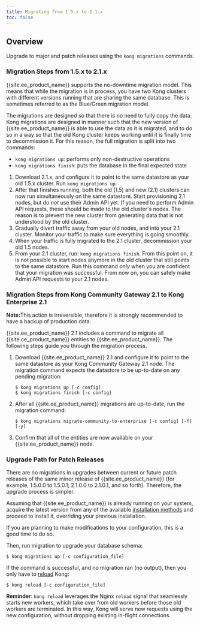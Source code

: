 ```yaml
---
title: Migrating from 1.5.x to 2.1.x
toc: false
---
```


## Overview

Upgrade to major and patch releases using the `kong migrations` commands.

### Migration Steps from 1.5.x to 2.1.x

{{site.ee_product_name}} supports the no-downtime migration model. This means
that while the migration is in process, you have two Kong clusters with different
versions running that are sharing the same database. This is sometimes referred
to as the Blue/Green migration model.

The migrations are designed so that there is no need to fully copy
the data. Kong migrations are designed in manner such that
the new version of {{site.ee_product_name}} is able to use the data as it is
migrated, and to do so in a way so that the old Kong cluster keeps working until
it is finally time to decommission it. For this reason, the full migration is
split into two commands:

- `kong migrations up`: performs only non-destructive operations
- `kong migrations finish`: puts the database in the final expected state

1. Download 2.1.x, and configure it to point to the same datastore as your old
   1.5.x cluster. Run `kong migrations up`.
2. After that finishes running, both the old (1.5) and new (2.1) clusters can
   now run simultaneously on the same datastore. Start provisioning 2.1 nodes,
   but do _not_ use their Admin API yet. If you need to perform Admin API requests,
   these should be made to the old cluster's nodes. The reason is to prevent
   the new cluster from generating data that is not understood by the old
   cluster.
3. Gradually divert traffic away from your old nodes, and into
   your 2.1 cluster. Monitor your traffic to make sure everything
   is going smoothly.
4. When your traffic is fully migrated to the 2.1 cluster, decommission your
   old 1.5 nodes.
5. From your 2.1 cluster, run: `kong migrations finish`. From this point on,
   it is not possible to start nodes anymore in the old cluster that still points
   to the same datastore. Run this command _only_ when you are confident that
   your migration was successful. From now on, you can safely make Admin API
   requests to your 2.1 nodes.

### Migration Steps from Kong Community Gateway 2.1 to Kong Enterprise 2.1

<div class="alert alert-warning">
     <strong>Note:</strong>This action is irreversible, therefore it is strongly
     recommended to have a backup of production data.
</div>

{{site.ee_product_name}} 2.1 includes a command to migrate all
{{site.ce_product_name}} entities to {{site.ee_product_name}}. The following
steps guide you through the migration process.

1. Download {{site.ee_product_name}} 2.1 and configure it to point to the
   same datastore as your Kong Community Gateway 2.1 node. The migration command
   expects the datastore to be up-to-date on any pending migration:

   ```shell
   $ kong migrations up [-c config]
   $ kong migrations finish [-c config]
   ```

2. After all {{site.ee_product_name}} migrations are up-to-date, run the
   migration command:

   ```shell
   $ kong migrations migrate-community-to-enterprise [-c config] [-f] [-y]
   ```
3. Confirm that all of the entities are now available on your
   {{site.ee_product_name}} node.

### Upgrade Path for Patch Releases

There are no migrations in upgrades between current or
future patch releases of the same minor release of {{site.ee_product_name}}
(for example, 1.5.0.0 to 1.5.0.1; 2.1.0.0 to 2.1.0.1, and so forth). Therefore,
the upgrade process is simpler.

Assuming that {{site.ee_product_name}} is already running on your system,
acquire the latest version from any of the available [installation
methods](https://docs.konghq.com/enterprise/2.1.x/deployment/installation/overview/)
and proceed to install it, overriding your previous installation.

If you are planning to make modifications to your configuration, this is a
good time to do so.

Then, run migration to upgrade your database schema:

```shell
$ kong migrations up [-c configuration_file]
```

If the command is successful, and no migration ran
(no output), then you only have to
[reload](https://docs.konghq.com/2.1.x/cli/#kong-reload) Kong:

```shell
$ kong reload [-c configuration_file]
```

**Reminder**: `kong reload` leverages the Nginx `reload` signal that seamlessly
starts new workers, which take over from old workers before those old workers
are terminated. In this way, Kong will serve new requests using the new
configuration, without dropping existing in-flight connections.
